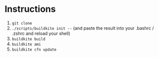 # Instructions

1. `git clone`
1. `./scripts/buildkite init --` (and paste the result into your .bashrc / .zshrc and reload your shell)
1. `buildkite build`
1. `buildkite ami`
1. `buildkite cfn update`
